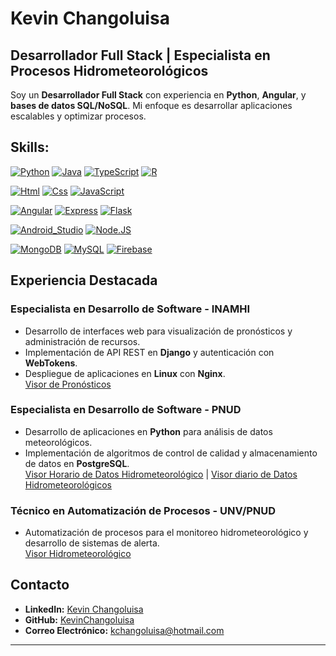 # Kevin Changoluisa

## Desarrollador Full Stack | Especialista en Procesos Hidrometeorológicos

Soy un **Desarrollador Full Stack** con experiencia en **Python**, **Angular**, y **bases de datos SQL/NoSQL**. Mi enfoque es desarrollar aplicaciones escalables y optimizar procesos.

## Skills:
[![Python](https://img.shields.io/badge/Python-3776AB?style=for-the-badge&logo=python&logoColor=white&labelColor=101010)]()
[![Java](https://img.shields.io/badge/Java-007396?style=for-the-badge&logo=java&logoColor=white&labelColor=101010)]()
[![TypeScript](https://img.shields.io/badge/TypeScript-007ACC?style=for-the-badge&logo=typescript&logoColor=white&labelColor=101010)]()
[![R](https://img.shields.io/badge/R-276DC3?style=for-the-badge&logo=r&logoColor=white&labelColor=101010)]()

[![Html](https://img.shields.io/badge/HTML5-E34F26?style=for-the-badge&logo=html5&logoColor=white&labelColor=101010)]()
[![Css](https://img.shields.io/badge/CSS3-1572B6?style=for-the-badge&logo=css3&logoColor=white&labelColor=101010)]()
[![JavaScript](https://img.shields.io/badge/JavaScript-F7DF1E?style=for-the-badge&logo=javascript&logoColor=white&labelColor=101010)]()

[![Angular](https://img.shields.io/badge/AngularJS-E23237?style=for-the-badge&logo=angularjs&logoColor=white&labelColor=101010)]()
[![Express](https://img.shields.io/badge/Express.js-404D59?style=for-the-badge)]()
[![Flask](https://img.shields.io/badge/Flask-000000?style=for-the-badge&logo=flask&logoColor=white)]()

[![Android_Studio](https://img.shields.io/badge/Android_Studio-3DDC84?style=for-the-badge&logo=android-studio&logoColor=white&labelColor=101010)]()
[![Node.JS](https://img.shields.io/badge/Node.JS-339933?style=for-the-badge&logo=node.js&logoColor=white&labelColor=101010)]()

[![MongoDB](https://img.shields.io/badge/MongoDB-47A248?style=for-the-badge&logo=mongodb&logoColor=white&labelColor=101010)]()
[![MySQL](https://img.shields.io/badge/MySQL-4479A1?style=for-the-badge&logo=mysql&logoColor=white&labelColor=101010)]()
[![Firebase](https://img.shields.io/badge/Firebase-FFCA28?style=for-the-badge&logo=firebase&logoColor=white&labelColor=101010)]()

## Experiencia Destacada

### **Especialista en Desarrollo de Software - INAMHI**  
- Desarrollo de interfaces web para visualización de pronósticos y administración de recursos.  
- Implementación de API REST en **Django** y autenticación con **WebTokens**.  
- Despliegue de aplicaciones en **Linux** con **Nginx**.  
[Visor de Pronósticos](https://inamhi.gob.ec/pronos/visor-pronosticos/)

### **Especialista en Desarrollo de Software - PNUD**  
- Desarrollo de aplicaciones en **Python** para análisis de datos meteorológicos.  
- Implementación de algoritmos de control de calidad y almacenamiento de datos en **PostgreSQL**.  
[Visor Horario de Datos Hidrometeorológico](https://inamhi.gob.ec/info/visor/) | [Visor diario de Datos Hidrometeorológicos](https://inamhi.gob.ec/ddia/visor/)

### **Técnico en Automatización de Procesos - UNV/PNUD**  
- Automatización de procesos para el monitoreo hidrometeorológico y desarrollo de sistemas de alerta.  
[Visor Hidrometeorológico](https://inamhi.gob.ec/visor/)

## Contacto

- **LinkedIn:** [Kevin Changoluisa](https://www.linkedin.com/in/kevinchangoluisa)  
- **GitHub:** [KevinChangoluisa](https://github.com/KevinChangoluisa)  
- **Correo Electrónico:** [kchangoluisa@hotmail.com](mailto:kchangoluisa@hotmail.com)

---
